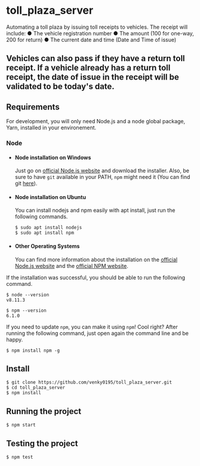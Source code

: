 # toll_plaza_server
Automating a toll plaza by issuing toll receipts to vehicles.
The receipt will include:
● The vehicle registration number
● The amount (100 for one-way, 200 for return)
● The current date and time (Date and Time of issue)

Vehicles can also pass if they have a return toll receipt. If a vehicle already has a return toll receipt,
the date of issue in the receipt will be validated to be today's date.
---
## Requirements

For development, you will only need Node.js and a node global package, Yarn, installed in your environement.

### Node
- #### Node installation on Windows

  Just go on [official Node.js website](https://nodejs.org/) and download the installer.
Also, be sure to have `git` available in your PATH, `npm` might need it (You can find git [here](https://git-scm.com/)).

- #### Node installation on Ubuntu

  You can install nodejs and npm easily with apt install, just run the following commands.

      $ sudo apt install nodejs
      $ sudo apt install npm

- #### Other Operating Systems
  You can find more information about the installation on the [official Node.js website](https://nodejs.org/) and the [official NPM website](https://npmjs.org/).

If the installation was successful, you should be able to run the following command.

    $ node --version
    v8.11.3

    $ npm --version
    6.1.0

If you need to update `npm`, you can make it using `npm`! Cool right? After running the following command, just open again the command line and be happy.

    $ npm install npm -g


## Install

    $ git clone https://github.com/venky0195/toll_plaza_server.git
    $ cd toll_plaza_server
    $ npm install


## Running the project

    $ npm start
    
## Testing the project
    
    $ npm test
